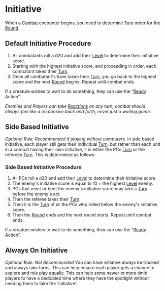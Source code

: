 # Initiative

When a [Combat](Combat.md) encounter begins, you need to determine [Turn](Turn.md) order for the [Round](Round.md).
## Default Initiative Procedure
1. All combatants roll a d20 and add their [Level](../Player%20Characters/Derived%20Statistics/Level.md) to determine their initiative score. 
2. Starting with the highest initiative score, and proceeding in order, each combatant takes their [Turn](Turn.md). 
3. Once all combatant's have taken their [Turn](Turn.md), you go back to the highest score and the next [Round](Round.md) begins. Repeat until combat ends.

If a creature wishes to wait to do something, they can use the “[Ready](Reaction.md#Ready) Action”.

*Enemies and Players can take [Reactions](Reaction.md) on any turn, combat should always feel like a responsive back and forth, never just a waiting game.*
## Side Based Initiative
*Optional Rule: Recommended if playing without computers.*
In side based initiative, each player still gets their individual [Turn](Turn.md), but rather than each unit in a combat having their own initiative, it is either the PCs [Turn](Turn.md) or the referees [Turn](Turn.md). This is determined as follows:
### Side Based Initiative Procedure
1. All PCs roll a d20 and add their [Level](../Player%20Characters/Derived%20Statistics/Level.md) to determine their initiative score. 
2. The enemy's initiative score is equal to 10 + the highest [Level](../Player%20Characters/Derived%20Statistics/Level.md) enemy. 
3. PCs that meet or beet the enemy's initiative score may take a [Turn](Turn.md) before the enemy's act.
4. Then the referee takes their [Turn](Turn.md)
5. Then it is the [Turn](Turn.md) of all the PCs who rolled below the enemy's initiative score. 
6. Then the [Round](Round.md) ends and the next round starts. Repeat until combat ends.

If a creature wishes to wait to do something, they can use the “[Ready](Reaction.md#Ready) Action”.
## Always On Initiative
*Optional Rule: Not Recommended*
You can have initiative always be tracked and always take turns. This can help ensure each player gets a chance to explore and role play equally. This can help some newer or more timid players to have a dedicated time where they have the spotlight without needing them to take the 'initiative'.
